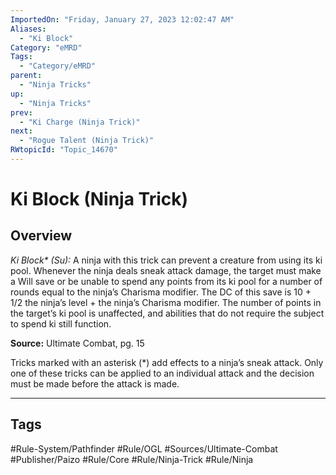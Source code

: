 ```yaml
---
ImportedOn: "Friday, January 27, 2023 12:02:47 AM"
Aliases:
  - "Ki Block"
Category: "eMRD"
Tags:
  - "Category/eMRD"
parent:
  - "Ninja Tricks"
up:
  - "Ninja Tricks"
prev:
  - "Ki Charge (Ninja Trick)"
next:
  - "Rogue Talent (Ninja Trick)"
RWtopicId: "Topic_14670"
---
```

# Ki Block (Ninja Trick)
## Overview
*Ki Block\* (Su):* A ninja with this trick can prevent a creature from using its ki pool. Whenever the ninja deals sneak attack damage, the target must make a Will save or be unable to spend any points from its ki pool for a number of rounds equal to the ninja’s Charisma modifier. The DC of this save is 10 + 1/2 the ninja’s level + the ninja’s Charisma modifier. The number of points in the target’s ki pool is unaffected, and abilities that do not require the subject to spend ki still function.

**Source:** Ultimate Combat, pg. 15

Tricks marked with an asterisk (\*) add effects to a ninja’s sneak attack. Only one of these tricks can be applied to an individual attack and the decision must be made before the attack is made.


---
## Tags
#Rule-System/Pathfinder #Rule/OGL #Sources/Ultimate-Combat #Publisher/Paizo #Rule/Core #Rule/Ninja-Trick #Rule/Ninja

